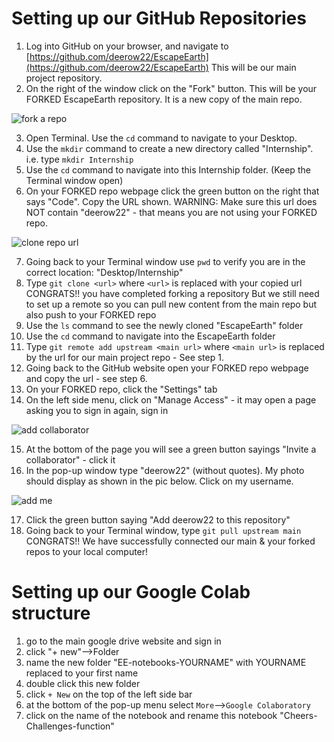 # Setting up our GitHub Repositories


1. Log into GitHub on your browser, and navigate to [https://github.com/deerow22/EscapeEarth](https://github.com/deerow22/EscapeEarth) This will be our main project repository.
2. On the right of the window click on the "Fork" button. This will be your FORKED EscapeEarth repository. It is a new copy of the main repo.

![fork a repo](https://github.com/deerow22/EscapeEarth/blob/main/photos/fork_repo.png)

3. Open Terminal. Use the `cd` command to navigate to your Desktop.
4. Use the `mkdir` command to create a new directory called "Internship". i.e. type `mkdir Internship`
5. Use the `cd` command to navigate into this Internship folder. (Keep the Terminal window open)
6. On your FORKED repo webpage click the green button on the right that says "Code". Copy the URL shown. WARNING: Make sure this url does NOT contain "deerow22" - that means you are not using your FORKED repo.

![clone repo url](https://github.com/deerow22/EscapeEarth/blob/main/photos/clone_url.png)

7. Going back to your Terminal window use `pwd` to verify you are in the correct location: "Desktop/Internship"
8. Type `git clone <url>` where `<url>` is replaced with your copied url
CONGRATS!!  you have completed forking a repository
But we still need to set up a remote so you can pull new content from the main repo but also push to your FORKED repo
9. Use the `ls` command to see the newly cloned "EscapeEarth" folder
10. Use the `cd` command to navigate into the EscapeEarth folder
11. Type `git remote add upstream <main url>` where `<main url>` is replaced by the url for our main project repo - See step 1.
12. Going back to the GitHub website open your FORKED repo webpage and copy the url - see step 6.
13. On your FORKED repo, click the "Settings" tab
14. On the left side menu, click on "Manage Access" - it may open a page asking you to sign in again, sign in

![add collaborator](https://github.com/deerow22/EscapeEarth/blob/main/photos/add_collaborator.png)

15. At the bottom of the page you will see a green button sayings "Invite a collaborator" - click it
16. In the pop-up window type "deerow22" (without quotes). My photo should display as shown in the pic below. Click on my username.

![add me](https://github.com/deerow22/EscapeEarth/blob/main/photos/add_me.png)

17. Click the green button saying "Add deerow22 to this repository"
18. Going back to your Terminal window, type `git pull upstream main`
CONGRATS!! We have successfully connected our main & your forked repos to your local computer!



# Setting up our Google Colab structure


1. go to the main google drive website and sign in
2. click "+ new"-->Folder
3. name the new folder "EE-notebooks-YOURNAME" with YOURNAME replaced to your first name
4. double click this new folder
5. click `+ New` on the top of the left side bar
4. at the bottom of the pop-up menu select `More`-->`Google Colaboratory`
5. click on the name of the notebook and rename this notebook "Cheers-Challenges-function"

